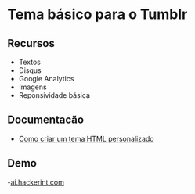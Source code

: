 # Tema básico para o Tumblr
## Recursos
- Textos
- Disqus
- Google Analytics
- Imagens
- Reponsividade básica

## Documentacão
- [Como criar um tema HTML personalizado](https://www.tumblr.com/docs/br/custom_themes)

## Demo
-[ai.hackerint.com](https://ai.hackerint.com/)
